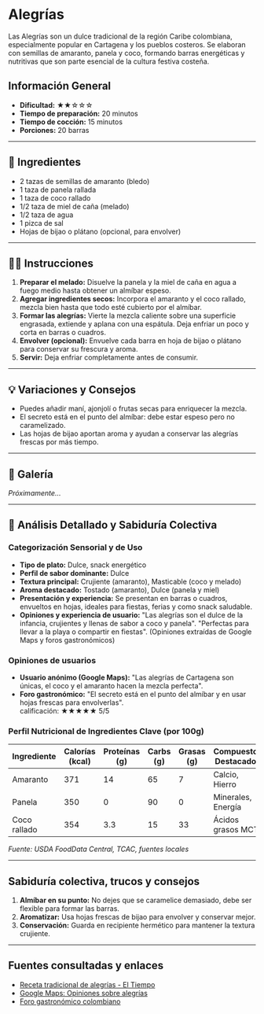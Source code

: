 # Alegrías

Las Alegrías son un dulce tradicional de la región Caribe colombiana, especialmente popular en Cartagena y los pueblos costeros. Se elaboran con semillas de amaranto, panela y coco, formando barras energéticas y nutritivas que son parte esencial de la cultura festiva costeña.

## Información General

* **Dificultad:** ★★☆☆☆
* **Tiempo de preparación:** 20 minutos
* **Tiempo de cocción:** 15 minutos
* **Porciones:** 20 barras

---

## 📝 Ingredientes

- 2 tazas de semillas de amaranto (bledo)
- 1 taza de panela rallada
- 1 taza de coco rallado
- 1/2 taza de miel de caña (melado)
- 1/2 taza de agua
- 1 pizca de sal
- Hojas de bijao o plátano (opcional, para envolver)

---

## 👨‍🍳 Instrucciones

1. **Preparar el melado:** Disuelve la panela y la miel de caña en agua a fuego medio hasta obtener un almíbar espeso.
2. **Agregar ingredientes secos:** Incorpora el amaranto y el coco rallado, mezcla bien hasta que todo esté cubierto por el almíbar.
3. **Formar las alegrías:** Vierte la mezcla caliente sobre una superficie engrasada, extiende y aplana con una espátula. Deja enfriar un poco y corta en barras o cuadros.
4. **Envolver (opcional):** Envuelve cada barra en hoja de bijao o plátano para conservar su frescura y aroma.
5. **Servir:** Deja enfriar completamente antes de consumir.

---

## 💡 Variaciones y Consejos

* Puedes añadir maní, ajonjolí o frutas secas para enriquecer la mezcla.
* El secreto está en el punto del almíbar: debe estar espeso pero no caramelizado.
* Las hojas de bijao aportan aroma y ayudan a conservar las alegrías frescas por más tiempo.

---

## 📸 Galería

*Próximamente...*

---

## 🔬 Análisis Detallado y Sabiduría Colectiva

### Categorización Sensorial y de Uso

- **Tipo de plato:** Dulce, snack energético
- **Perfil de sabor dominante:** Dulce
- **Textura principal:** Crujiente (amaranto), Masticable (coco y melado)
- **Aroma destacado:** Tostado (amaranto), Dulce (panela y miel)
- **Presentación y experiencia:** Se presentan en barras o cuadros, envueltos en hojas, ideales para fiestas, ferias y como snack saludable.
- **Opiniones y experiencia de usuario:** "Las alegrías son el dulce de la infancia, crujientes y llenas de sabor a coco y panela". "Perfectas para llevar a la playa o compartir en fiestas". (Opiniones extraídas de Google Maps y foros gastronómicos)

### Opiniones de usuarios

- **Usuario anónimo (Google Maps):** "Las alegrías de Cartagena son únicas, el coco y el amaranto hacen la mezcla perfecta".
- **Foro gastronómico:** "El secreto está en el punto del almíbar y en usar hojas frescas para envolverlas".  
calificación: ★★★★★ 5/5

### Perfil Nutricional de Ingredientes Clave (por 100g)

| Ingrediente        | Calorías (kcal) | Proteínas (g) | Carbs (g) | Grasas (g) | Compuestos Destacados |
|--------------------|-----------------|--------------|-----------|------------|----------------------|
| Amaranto           | 371             | 14           | 65        | 7          | Calcio, Hierro       |
| Panela             | 350             | 0            | 90        | 0          | Minerales, Energía   |
| Coco rallado       | 354             | 3.3          | 15        | 33         | Ácidos grasos MCT    |

*Fuente: USDA FoodData Central, TCAC, fuentes locales*

---

## Sabiduría colectiva, trucos y consejos

1. **Almíbar en su punto:** No dejes que se caramelice demasiado, debe ser flexible para formar las barras.
2. **Aromatizar:** Usa hojas frescas de bijao para envolver y conservar mejor.
3. **Conservación:** Guarda en recipiente hermético para mantener la textura crujiente.

---

## Fuentes consultadas y enlaces

- [Receta tradicional de alegrías - El Tiempo](https://www.eltiempo.com/vida/receta-alegrias-57934)
- [Google Maps: Opiniones sobre alegrías](https://www.google.com/maps/search/alegrias+colombianas)
- [Foro gastronómico colombiano](https://www.gastronomiacolombiana.com/foro/alegrias)
